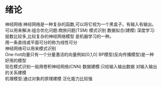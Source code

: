 # 绪论
神经网络:神经网络是一种复杂的函数,可以将它视为一个黑盒子。有输入有输出。
可以用来解决:组合优化问题:商旅问题(TSM)  模式识别 数据拟合(建模)
深度学习:层数比较多,比较复杂的神经网络模型 是机器学习的一种。  
用一条直线或平面可分的称为线性可分  
神经网络可以用来模式识别  
One-hot向量只有一个分量激活的向量例如[0,1,0]
BP模型(反向传播模型)是一种好用的模型  
现在模式识别一般用卷积神经网络(CNN)
数据建模:只给输入输出数据 对输入输出的关系建模  
机理模型:通过对象的原理建模 泛化能力比较强
